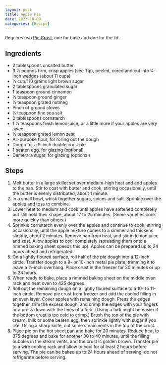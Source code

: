 ```yaml
---
layout: post
title: Apple Pie
date: 2023-10-09
categories: [Recipe]
---
```


Requires two [Pie Crust](https://newtonheath.github.io/recipe/2023/10/09/pie-crust.html), one for base and one for the lid.
## Ingredients

* 2 tablespoons unsalted butter
* 3 1⁄2 pounds firm, crisp apples (see Tip), peeled, cored and cut into 1⁄4-inch wedges (about 11 cups)
* 1⁄2 cup/110 grams light brown sugar
* 2 tablespoons granulated sugar
* 1 teaspoon ground cinnamon
* 1⁄2 teaspoon ground ginger
* 1⁄2 teaspoon grated nutmeg
* Pinch of ground cloves
* 1⁄4 teaspoon fine sea salt
* 2 tablespoons cornstarch
* 1 1⁄2 teaspoons fresh lemon juice, or a little more if your apples are very sweet
* 1⁄2 teaspoon grated lemon zest 
* All-purpose flour, for rolling out the dough
* Dough for a 9-inch double crust pie
* 1 beaten egg, for glazing (optional)
* Demerara sugar, for glazing (optional)

## Steps

1. Melt butter in a large skillet set over medium-high heat and add apples to the pan. Stir to coat with butter and cook, stirring occasionally, until the butter is evenly distributed, about 1 minute.
1. In a small bowl, whisk together sugars, spices and salt. Sprinkle over the apples and toss to combine.
1. Lower heat to medium and cook until apples have softened completely but still hold their shape, about 17 to 25 minutes. (Some varieties cook more quickly than others.)
1. Sprinkle cornstarch evenly over the apples and continue to cook, stirring occasionally, until the apple mixture comes to a simmer and thickens slightly, about 2 minutes. Remove pan from heat, and stir in lemon juice and zest. Allow apples to cool completely (spreading them onto a rimmed baking sheet speeds this up). Apples can be prepared up to 24 hours ahead and refrigerated.
1. On a lightly floured surface, roll half of the pie dough into a 12-inch circle. Transfer dough to a 9- or 10-inch metal pie plate, trimming it to leave a 1⁄2-inch overhang. Place crust in the freezer for 30 minutes or up to 24 hours.
1. When ready to bake, place a rimmed baking sheet on the middle oven rack and heat oven to 425 degrees.
1. Roll out the remaining dough on a lightly floured surface to a 10- to 11-inch circle. Remove pie crust from freezer and add the cooled filling in an even layer. Cover apples with remaining dough. Press the edges together, trim the excess dough, and crimp the edges with your fingers or a press down with the tines of a fork. (Using a fork might be easier if the bottom crust is too cold to crimp.) Brush the top of the pie with cream, milk or some beaten egg, then sprinkle lightly with sugar if you like. Using a sharp knife, cut some steam vents in the top of the crust.
1. Place pie on the hot sheet pan and bake for 20 minutes. Reduce heat to 375 degrees and bake for another 30 to 40 minutes, until the filling bubbles in the steam vents, and the crust is golden brown. Transfer pie to a wire cooling rack and allow to cool for at least 2 hours before serving. The pie can be baked up to 24 hours ahead of serving; do not refrigerate before serving.
